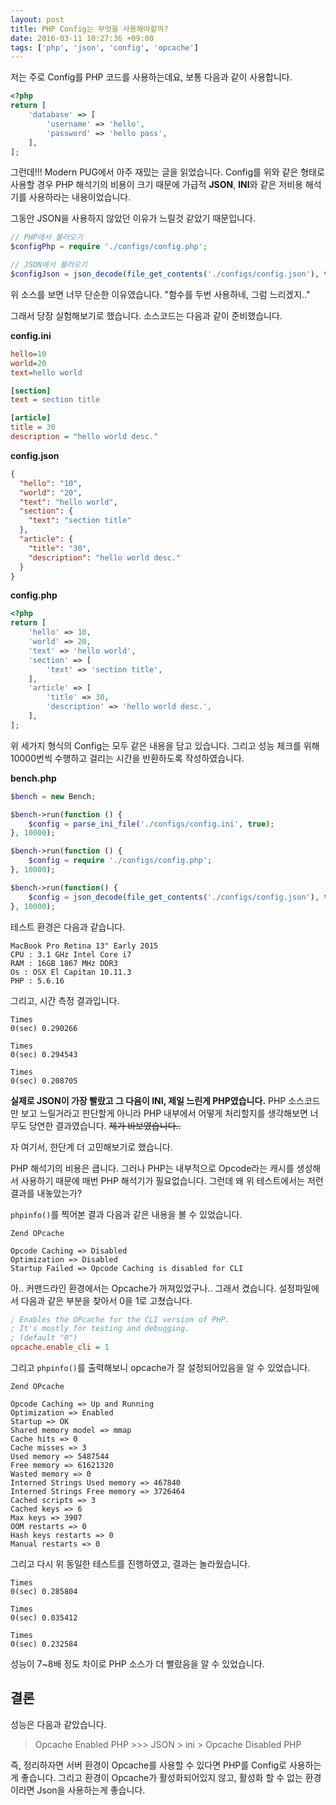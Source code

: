 ```yaml
---
layout: post
title: PHP Config는 무엇을 사용해야할까?
date: 2016-03-11 10:27:36 +09:00
tags: ['php', 'json', 'config', 'opcache']
---
```


저는 주로 Config를 PHP 코드를 사용하는데요, 보통 다음과 같이 사용합니다.

```php
<?php
return [
    'database' => [
        'username' => 'hello',
        'password' => 'hello pass',
    ],
];
```

그런데!!! Modern PUG에서 아주 재밌는 글을 읽었습니다. Config를 위와 같은 형태로
사용할 경우 PHP 해석기의 비용이 크기 때문에 가급적 **JSON**, **INI**와 같은
저비용 해석기를 사용하라는 내용이었습니다.

그동안 JSON을 사용하지 않았던 이유가 느릴것 같았기 때문입니다.

```php
// PHP에서 불러오기
$configPhp = require './configs/config.php';

// JSON에서 불러오기
$configJson = json_decode(file_get_contents('./configs/config.json'), true);
```

위 소스를 보면 너무 단순한 이유였습니다. "함수를 두번 사용하네, 그럼 느리겠지.."

그래서 당장 실험해보기로 했습니다. 소스코드는 다음과 같이 준비했습니다.

**config.ini**

```ini
hello=10
world=20
text=hello world

[section]
text = section title

[article]
title = 30
description = "hello world desc."
```

**config.json**

```json
{
  "hello": "10",
  "world": "20",
  "text": "hello world",
  "section": {
    "text": "section title"
  },
  "article": {
    "title": "30",
    "description": "hello world desc."
  }
}
```

**config.php**

```php
<?php
return [
    'hello' => 10,
    'world' => 20,
    'text' => 'hello world',
    'section' => [
        'text' => 'section title',
    ],
    'article' => [
        'title' => 30,
        'description' => 'hello world desc.',
    ],
];
```

위 세가지 형식의 Config는 모두 같은 내용을 담고 있습니다. 그리고 성능 체크를
위해 10000번씩 수행하고 걸리는 시간을 반환하도록 작성하였습니다.

**bench.php**

```php
$bench = new Bench;

$bench->run(function () {
    $config = parse_ini_file('./configs/config.ini', true);
}, 10000);

$bench->run(function () {
    $config = require './configs/config.php';
}, 10000);

$bench->run(function() {
    $config = json_decode(file_get_contents('./configs/config.json'), true);
}, 10000);
```

테스트 환경은 다음과 같습니다.

```
MacBook Pro Retina 13" Early 2015
CPU : 3.1 GHz Intel Core i7
RAM : 16GB 1867 MHz DDR3
Os : OSX El Capitan 10.11.3
PHP : 5.6.16
```

그리고, 시간 측정 결과입니다.

```
Times
0(sec) 0.290266

Times
0(sec) 0.294543

Times
0(sec) 0.208705
```

**실제로 JSON이 가장 빨랐고 그 다음이 INI, 제일 느린게 PHP였습니다.**
PHP 소스코드만 보고 느릴거라고 판단할게 아니라 PHP 내부에서 어떻게 처리할지를
생각해보면 너무도 당연한 결과였습니다. ~~제가 바보였습니다..~~

자 여기서, 한단계 더 고민해보기로 했습니다.

PHP 해석기의 비용은 큽니다. 그러나 PHP는 내부적으로 Opcode라는 캐시를 생성해서
사용하기 때문에 매번 PHP 해석기가 필요없습니다. 그런데 왜 위 테스트에서는
저런 결과를 내놓았는가?

`phpinfo()`를 찍어본 결과 다음과 같은 내용을 볼 수 있었습니다.

```
Zend OPcache

Opcode Caching => Disabled
Optimization => Disabled
Startup Failed => Opcode Caching is disabled for CLI
```

아.. 커맨드라인 환경에서는 Opcache가 꺼져있었구나.. 그래서 켰습니다.
설정파일에서 다음과 같은 부분을 찾아서 0을 1로 고쳤습니다.

```ini
; Enables the OPcache for the CLI version of PHP.
; It's mostly for testing and debugging.
; (default "0")
opcache.enable_cli = 1
```

그리고 `phpinfo()`를 출력해보니 opcache가 잘 설정되어있음을 알 수 있었습니다.

```
Zend OPcache

Opcode Caching => Up and Running
Optimization => Enabled
Startup => OK
Shared memory model => mmap
Cache hits => 0
Cache misses => 3
Used memory => 5487544
Free memory => 61621320
Wasted memory => 0
Interned Strings Used memory => 467840
Interned Strings Free memory => 3726464
Cached scripts => 3
Cached keys => 6
Max keys => 3907
OOM restarts => 0
Hash keys restarts => 0
Manual restarts => 0
```

그리고 다시 위 동일한 테스트를 진행하였고, 결과는 놀라웠습니다.

```
Times
0(sec) 0.285804

Times
0(sec) 0.035412

Times
0(sec) 0.232584
```

성능이 7~8배 정도 차이로 PHP 소스가 더 빨랐음을 알 수 있었습니다.

## 결론

성능은 다음과 같았습니다.

> Opcache Enabled PHP >>> JSON > ini > Opcache Disabled PHP

즉, 정리하자면 서버 환경이 Opcache를 사용할 수 있다면 PHP를 Config로 사용하는게
좋습니다. 그리고 환경이 Opcache가 활성화되어있지 않고, 활성화 할 수 없는
환경이라면 Json을 사용하는게 좋습니다.
